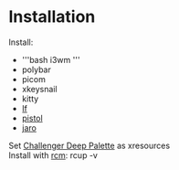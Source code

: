 # Installation

Install:  
* '''bash
i3wm
'''
* polybar
* picom
* xkeysnail
* kitty
* [lf](https://github.com/gokcehan/lf)
* [pistol](https://github.com/doronbehar/pistol)
* [jaro](https://github.com/isamert/jaro) 

Set [Challenger Deep Palette](https://github.com/challenger-deep-theme/xresources) as xresources  
Install with [rcm](https://github.com/thoughtbot/rcm): rcup -v
